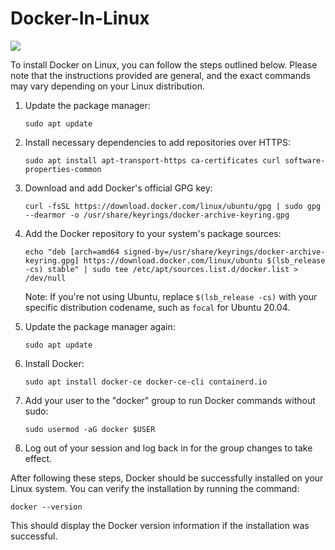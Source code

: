 # Docker-In-Linux


![](https://developers.redhat.com/sites/default/files/styles/article_feature/public/blog/2014/05/homepage-docker-logo.png?itok=zx0e-vcP)



To install Docker on Linux, you can follow the steps outlined below. Please note that the instructions provided are general, and the exact commands may vary depending on your Linux distribution.

1. Update the package manager:
   ```
   sudo apt update
   ```

2. Install necessary dependencies to add repositories over HTTPS:
   ```
   sudo apt install apt-transport-https ca-certificates curl software-properties-common
   ```

3. Download and add Docker's official GPG key:
   ```
   curl -fsSL https://download.docker.com/linux/ubuntu/gpg | sudo gpg --dearmor -o /usr/share/keyrings/docker-archive-keyring.gpg
   ```

4. Add the Docker repository to your system's package sources:
   ```
   echo "deb [arch=amd64 signed-by=/usr/share/keyrings/docker-archive-keyring.gpg] https://download.docker.com/linux/ubuntu $(lsb_release -cs) stable" | sudo tee /etc/apt/sources.list.d/docker.list > /dev/null
   ```

   Note: If you're not using Ubuntu, replace `$(lsb_release -cs)` with your specific distribution codename, such as `focal` for Ubuntu 20.04.

5. Update the package manager again:
   ```
   sudo apt update
   ```

6. Install Docker:
   ```
   sudo apt install docker-ce docker-ce-cli containerd.io
   ```

7. Add your user to the "docker" group to run Docker commands without sudo:
   ```
   sudo usermod -aG docker $USER
   ```

8. Log out of your session and log back in for the group changes to take effect.

After following these steps, Docker should be successfully installed on your Linux system. You can verify the installation by running the command:

```
docker --version
```

This should display the Docker version information if the installation was successful.
